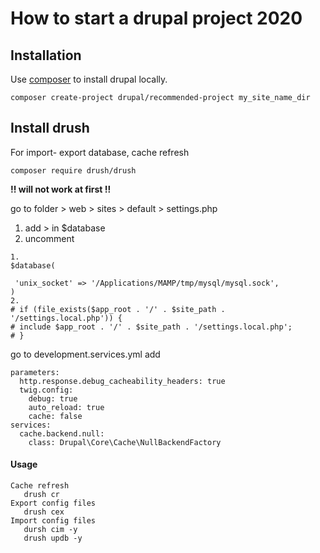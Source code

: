 # How to start a drupal project 2020 

## Installation

Use [composer](https://getcomposer.org/)  to install drupal locally. 

```
composer create-project drupal/recommended-project my_site_name_dir
```

## Install drush 
For import- export database, cache refresh 

```
composer require drush/drush 
```
**!! will not work at first !!**

go to folder > web > sites > default > settings.php
1. add > in $database 
2. uncomment

```
1. 
$database(

 'unix_socket' => '/Applications/MAMP/tmp/mysql/mysql.sock',
)
2. 
# if (file_exists($app_root . '/' . $site_path . '/settings.local.php')) {
# include $app_root . '/' . $site_path . '/settings.local.php';
# }
```

go to development.services.yml 
add 
```
parameters:
  http.response.debug_cacheability_headers: true
  twig.config:
    debug: true
    auto_reload: true
    cache: false
services:
  cache.backend.null:
    class: Drupal\Core\Cache\NullBackendFactory
```
#### Usage

```
Cache refresh
   drush cr
Export config files
   drush cex
Import config files
   dursh cim -y 
   drush updb -y
```
